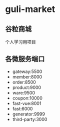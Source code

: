 # guli-market

## 谷粒商城

个人学习用项目

## 各微服务端口

- gateway:5500
- member:8000
- order:8500
- product:9000
- ware:9500
- coupon:10000
- fast-vue:8001
- fast:6000
- generator:9999
- third-party:3000
